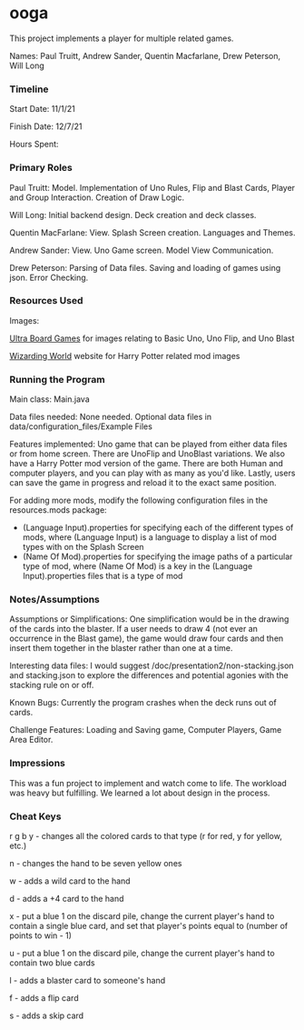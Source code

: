 ooga
====

This project implements a player for multiple related games.

Names: Paul Truitt, Andrew Sander, Quentin Macfarlane, Drew Peterson, Will Long


### Timeline

Start Date: 11/1/21

Finish Date: 12/7/21

Hours Spent:

### Primary Roles

Paul Truitt: Model. Implementation of Uno Rules, Flip and Blast Cards, Player and Group Interaction.
Creation of Draw Logic.

Will Long: Initial backend design. Deck creation and deck classes.

Quentin MacFarlane: View. Splash Screen creation. Languages and Themes.

Andrew Sander: View. Uno Game screen. Model View Communication.

Drew Peterson: Parsing of Data files. Saving and loading of games using json. Error Checking.


### Resources Used

Images:

[Ultra Board Games](https://www.ultraboardgames.com/uno/variants.php) for images relating to Basic Uno, Uno Flip, and Uno Blast

[Wizarding World](https://www.wizardingworld.com) website for Harry Potter related mod images

### Running the Program

Main class: Main.java

Data files needed: None needed. Optional data files in data/configuration_files/Example Files


Features implemented: Uno game that can be played from either data files or from home
screen. There are UnoFlip and UnoBlast variations. We also have a Harry Potter mod version of
the game. There are both Human and computer players, and you can play with as many as you'd like.
Lastly, users can save the game in progress and reload it to the exact same position.

For adding more mods, modify the following configuration files in the resources.mods package:

* (Language Input).properties for specifying each of the different types of mods, where (Language Input) is a language to display a list of mod types with on the Splash Screen
* (Name Of Mod).properties for specifying the image paths of a particular type of mod, where (Name Of Mod) is a key in the (Language Input).properties files that is a type of mod

### Notes/Assumptions

Assumptions or Simplifications: One simplification would be in the drawing of the cards into the blaster.
If a user needs to draw 4 (not ever an occurrence in the Blast game), the game would draw four cards
and then insert them together in the blaster rather than one at a time.

Interesting data files: I would suggest /doc/presentation2/non-stacking.json and stacking.json
to explore the differences and potential agonies with the stacking rule on or off.

Known Bugs: Currently the program crashes when the deck runs out of cards.

Challenge Features: Loading and Saving game, Computer Players, Game Area Editor.


### Impressions

This was a fun project to implement and watch come to life. The workload was heavy but 
fulfilling. We learned a lot about design in the process.

### Cheat Keys

r g b y - changes all the colored cards to that type (r for red, y for yellow, etc.)

n - changes the hand to be seven yellow ones

w - adds a wild card to the hand

d - adds a +4 card to the hand

x - put a blue 1 on the discard pile, change the current player's hand to contain a single blue card, and set that player's points equal to (number of points to win - 1)

u - put a blue 1 on the discard pile, change the current player's hand to contain two blue cards

l - adds a blaster card to someone's hand

f - adds a flip card

s - adds a skip card

